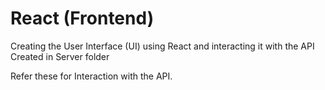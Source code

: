 # React (Frontend)

Creating the User Interface (UI) using React and interacting it with the API Created in Server folder

Refer these for Interaction with the API.

